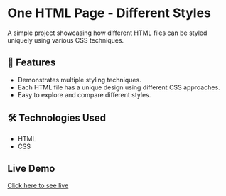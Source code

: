 # One HTML Page - Different Styles 
A simple project showcasing how different HTML files can be styled uniquely using various CSS techniques.

## 📌 Features
- Demonstrates multiple styling techniques.
- Each HTML file has a unique design using different CSS approaches.
- Easy to explore and compare different styles.

## 🛠️ Technologies Used
- HTML
- CSS
 
## Live Demo  
[Click here to see live](https://effervescent-fairy-1dc2f1.netlify.app/)  
